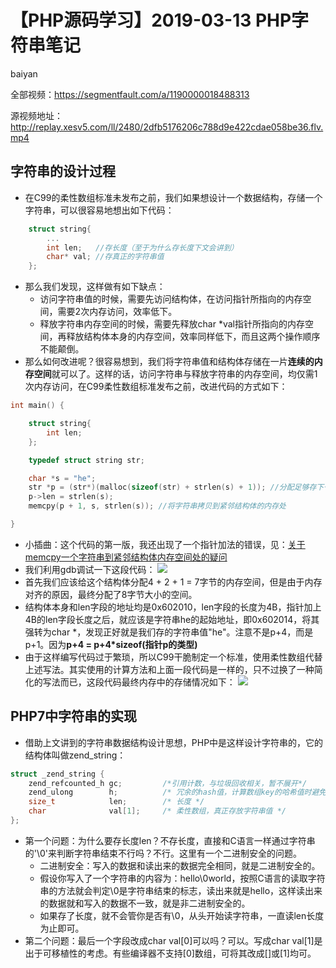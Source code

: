 # **【PHP源码学习】2019-03-13 PHP字符串笔记**
baiyan

全部视频：https://segmentfault.com/a/1190000018488313

源视频地址：http://replay.xesv5.com/ll/2480/2dfb5176206c788d9e422cdae058be36.flv.mp4

## 字符串的设计过程
 - 在C99的柔性数组标准未发布之前，我们如果想设计一个数据结构，存储一个字符串，可以很容易地想出如下代码：
```c
    struct string{
		...
        int len;   //存长度（至于为什么存长度下文会讲到）
        char* val; //存真正的字符串值
    };
```
 - 那么我们发现，这样做有如下缺点：
    - 访问字符串值的时候，需要先访问结构体，在访问指针所指向的内存空间，需要2次内存访问，效率低下。
    - 释放字符串内存空间的时候，需要先释放char \*val指针所指向的内存空间，再释放结构体本身的内存空间，效率同样低下，而且这两个操作顺序不能颠倒。
  - 那么如何改进呢？很容易想到，我们将字符串值和结构体存储在一片**连续的内存空间**就可以了。这样的话，访问字符串与释放字符串的内存空间，均仅需1次内存访问，在C99柔性数组标准发布之前，改进代码的方式如下：
```c
int main() {

    struct string{
        int len;
    };

    typedef struct string str;

    char *s = "he";
    str *p = (str*)(malloc(sizeof(str) + strlen(s) + 1)); //分配足够存下一个字符串的结构体
    p->len = strlen(s);
    memcpy(p + 1, s, strlen(s)); //将字符串拷贝到紧邻结构体的内存处

}
```
 - 小插曲：这个代码的第一版，我还出现了一个指针加法的错误，见：[关于memcpy一个字符串到紧邻结构体内存空间处的疑问](https://segmentfault.com/q/1010000018945285)
 - 我们利用gdb调试一下这段代码：
![](http://baiyanzzz.oss-cn-beijing.aliyuncs.com/2019/5/14/1557799307688.png)
 - 首先我们应该给这个结构体分配4 + 2 + 1 = 7字节的内存空间，但是由于内存对齐的原因，最终分配了8字节大小的空间。
 - 结构体本身和len字段的地址均是0x602010，len字段的长度为4B，指针加上4B的len字段长度之后，就应该是字符串he的起始地址，即0x602014，将其强转为char \*，发现正好就是我们存的字符串值"he"。注意不是p+4，而是p+1。因为**p+4 = p+4*sizeof(指针p的类型)**
 - 由于这样编写代码过于繁琐，所以C99干脆制定一个标准，使用柔性数组代替上述写法。其实使用的计算方法和上面一段代码是一样的，只不过换了一种简化的写法而已，这段代码最终内存中的存储情况如下：
![](http://baiyanzzz.oss-cn-beijing.aliyuncs.com/2019/5/14/1557799317350.png)
## PHP7中字符串的实现
 - 借助上文讲到的字符串数据结构设计思想，PHP中是这样设计字符串的，它的结构体叫做zend_string：
```c
struct _zend_string {
	zend_refcounted_h gc;         /*引用计数，与垃圾回收相关，暂不展开*/
	zend_ulong        h;          /* 冗余的hash值，计算数组key的哈希值时避免重复计算*/
	size_t            len;        /* 长度 */
	char              val[1];     /* 柔性数组，真正存放字符串值 */
};
```
 - 第一个问题：为什么要存长度len？不存长度，直接和C语言一样通过字符串的'\\0'来判断字符串结束不行吗？不行。这里有一个二进制安全的问题。
    - 二进制安全：写入的数据和读出来的数据完全相同，就是二进制安全的。
    - 假设你写入了一个字符串的内容为：hello\\0world，按照C语言的读取字符串的方法就会判定\\0是字符串结束的标志，读出来就是hello，这样读出来的数据就和写入的数据不一致，就是非二进制安全的。
    - 如果存了长度，就不会管你是否有\\0，从头开始读字符串，一直读len长度为止即可。
 - 第二个问题：最后一个字段改成char val\[0]可以吗？可以。写成char val\[1]是出于可移植性的考虑。有些编译器不支持\[0]数组，可将其改成\[]或\[1]均可。